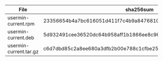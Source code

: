 | File                        | sha256sum                                                        |
| --------------------------- | ---------------------------------------------------------------- |
| usermin-current.rpm         | 23356654b4a7bc616051d411f7c4b9a84768108ac513dd1af175deb1f766b6c1 |
| usermin-current.deb         | 5d932491cee36520dc64b958aff1b1866ee8c96854eebaf0b4cc0172ae1b84c4 |
| usermin-current.tar.gz      | c6d7dbd85c2a8ee680a3dfb2b00e788c1cfbe254658a3a7f94cf70cf32fed90b |
